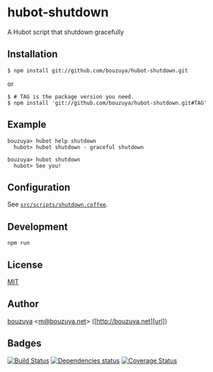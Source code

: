# hubot-shutdown

A Hubot script that shutdown gracefully

## Installation

    $ npm install git://github.com/bouzuya/hubot-shutdown.git

or

    $ # TAG is the package version you need.
    $ npm install 'git://github.com/bouzuya/hubot-shutdown.git#TAG'

## Example

    bouzuya> hubot help shutdown
      hubot> hubot shutdown - graceful shutdown

    bouzuya> hubot shutdown
      hubot> See you!

## Configuration

See [`src/scripts/shutdown.coffee`](src/scripts/shutdown.coffee).

## Development

`npm run`

## License

[MIT](LICENSE)

## Author

[bouzuya][user] &lt;[m@bouzuya.net][mail]&gt; ([http://bouzuya.net][url])

## Badges

[![Build Status][travis-badge]][travis]
[![Dependencies status][david-dm-badge]][david-dm]
[![Coverage Status][coveralls-badge]][coveralls]

[travis]: https://travis-ci.org/bouzuya/hubot-shutdown
[travis-badge]: https://travis-ci.org/bouzuya/hubot-shutdown.svg?branch=master
[david-dm]: https://david-dm.org/bouzuya/hubot-shutdown
[david-dm-badge]: https://david-dm.org/bouzuya/hubot-shutdown.png
[coveralls]: https://coveralls.io/r/bouzuya/hubot-shutdown
[coveralls-badge]: https://img.shields.io/coveralls/bouzuya/hubot-shutdown.svg
[user]: https://github.com/bouzuya
[mail]: mailto:m@bouzuya.net
[url]: http://bouzuya.net
